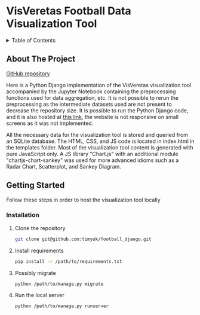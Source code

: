 # VisVeretas Football Data Visualization Tool

<!-- TABLE OF CONTENTS -->
<details>
  <summary>Table of Contents</summary>
  <ol>
    <li>
      <a href="#about-the-project">About The Project</a>
    </li>
    <li>
      <a href="#getting-started">Getting Started</a>
      <ul>
        <li><a href="#installation">Installation</a></li>
      </ul>
    </li>
  </ol>
</details>



<!-- ABOUT THE PROJECT -->
## About The Project

[GitHub repository](https://github.com/timyuk/football_django)

Here is a Python Django implementation of the VisVeretas visualization tool accompanied by the Jupyter Notebook containing the preprocessing functions used for data aggregation, etc. It is not possible to rerun the preprocessing as the intermediate datasets used are not present to decrease the repository size. It is possible to run the Python Django code, and it is also hosted at [this link](http://viz-timyuk.pythonanywhere.com/), the website is not responsive on small screens as it was not implemented.

All the necessary data for the visualization tool is stored and queried from an SQLite database. The HTML, CSS, and JS code is located in index.html in the templates folder. Most of the visualization tool content is generated with pure JavaScript only. A JS library "Chart.js" with an additional module "chartjs-chart-sankey" was used for more advanced idioms such as a Radar Chart, Scatterplot, and Sankey Diagram.





<!-- GETTING STARTED -->
## Getting Started

Follow these steps in order to host the visualization tool locally

### Installation

1. Clone the repository
   ```sh
   git clone git@github.com:timyuk/football_django.git
   ```
2. Install requirements
   ```sh
   pip install -r /path/to/requirements.txt
   ```
3. Possibly migrate 
   ```sh
   python /path/to/manage.py migrate
   ```
4. Run the local server
   ```sh
   python /path/to/manage.py runserver
   ```


